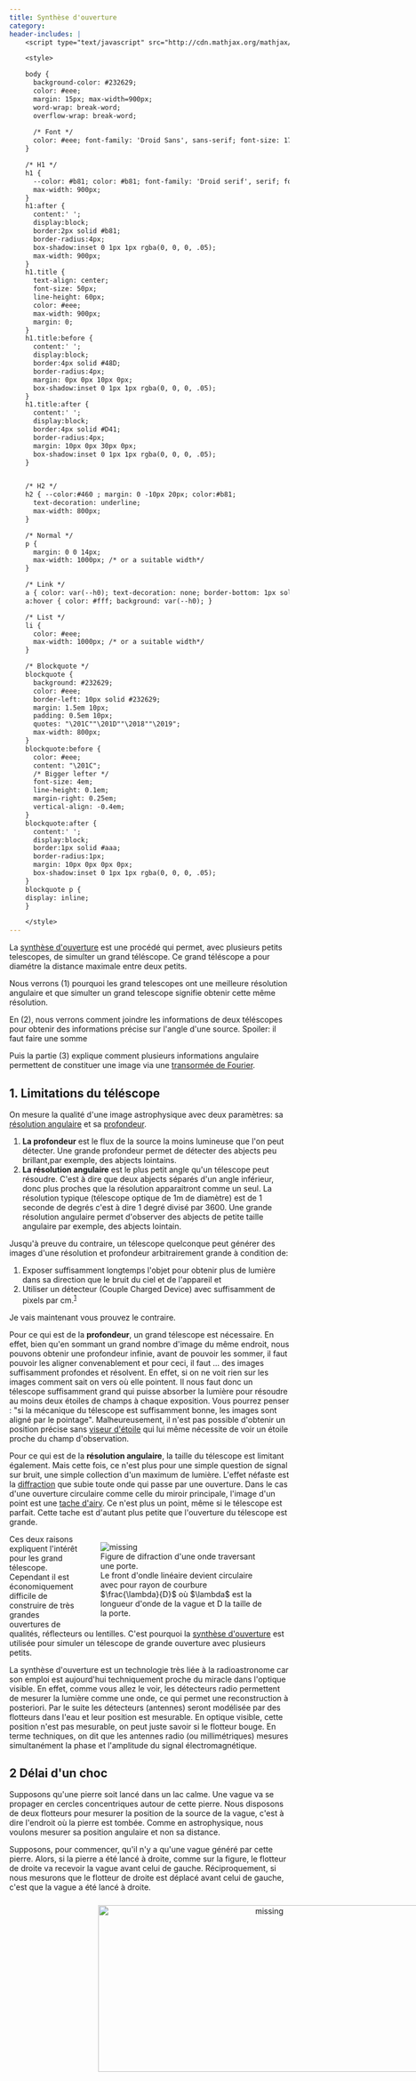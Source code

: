 ```yaml
---
title: Synthèse d'ouverture
category: 
header-includes: |
    <script type="text/javascript" src="http://cdn.mathjax.org/mathjax/latest/MathJax.js?config=TeX-AMS-MML_HTMLorMML"></script>

    <style>

    body {
      background-color: #232629;
      color: #eee;
      margin: 15px; max-width=900px;
      word-wrap: break-word;
      overflow-wrap: break-word;
      
      /* Font */
      color: #eee; font-family: 'Droid Sans', sans-serif; font-size: 17px; font-weight: 400; line-height: 30px;
    }

    /* H1 */
    h1 { 
      --color: #b81; color: #b81; font-family: 'Droid serif', serif; font-size: 40px; font-weight: 400; font-style: italic; line-height: 44px; margin: 50px -10px 20px; 
      max-width: 900px;
    }
    h1:after {
      content:' ';
      display:block;
      border:2px solid #b81;
      border-radius:4px;
      box-shadow:inset 0 1px 1px rgba(0, 0, 0, .05);
      max-width: 900px;
    }
    h1.title {
      text-align: center;
      font-size: 50px;
      line-height: 60px;
      color: #eee;
      max-width: 900px;
      margin: 0;
    }
    h1.title:before {
      content:' ';
      display:block;
      border:4px solid #48D;
      border-radius:4px;
      margin: 0px 0px 10px 0px;
      box-shadow:inset 0 1px 1px rgba(0, 0, 0, .05);
    }
    h1.title:after {
      content:' ';
      display:block;
      border:4px solid #D41;
      border-radius:4px;
      margin: 10px 0px 30px 0px;
      box-shadow:inset 0 1px 1px rgba(0, 0, 0, .05);
    }


    /* H2 */
    h2 { --color:#460 ; margin: 0 -10px 20px; color:#b81; 
      text-decoration: underline;
      max-width: 800px;
    }

    /* Normal */
    p {
      margin: 0 0 14px; 
      max-width: 1000px; /* or a suitable width*/
    }

    /* Link */
    a { color: var(--h0); text-decoration: none; border-bottom: 1px solid #4c3a07; }
    a:hover { color: #fff; background: var(--h0); }

    /* List */
    li {
      color: #eee;
      max-width: 1000px; /* or a suitable width*/
    }

    /* Blockquote */
    blockquote {
      background: #232629;
      color: #eee;
      border-left: 10px solid #232629;
      margin: 1.5em 10px;
      padding: 0.5em 10px;
      quotes: "\201C""\201D""\2018""\2019";
      max-width: 800px;
    }
    blockquote:before {
      color: #eee;
      content: "\201C";
      /* Bigger lefter */
      font-size: 4em;
      line-height: 0.1em;
      margin-right: 0.25em;
      vertical-align: -0.4em;
    }
    blockquote:after {
      content:' ';
      display:block;
      border:1px solid #aaa;
      border-radius:1px;
      margin: 10px 0px 0px 0px;
      box-shadow:inset 0 1px 1px rgba(0, 0, 0, .05);
    }
    blockquote p {
    display: inline;
    }

    </style>
---
```


La [synthèse d'ouverture](https://fr.wikipedia.org/wiki/Synth%C3%A8se_d%27ouverture) est une procédé qui permet, avec plusieurs petits telescopes, de simulter un grand téléscope. Ce grand téléscope a pour diamétre la distance maximale entre deux petits.

Nous verrons (1) pourquoi les grand telescopes ont une meilleure résolution angulaire et que simulter un grand telescope signifie obtenir cette même résolution.

En (2), nous verrons comment joindre les informations de deux téléscopes pour obtenir des informations précise sur l'angle d'une source. Spoiler: il faut faire une somme

Puis la partie (3) explique comment plusieurs informations angulaire permettent de constituer une image via une [transormée de Fourier](https://fr.wikipedia.org/wiki/Transformation_de_Fourier).



## 1. Limitations du téléscope

On mesure la qualité d'une image astrophysique avec deux paramètres: sa [résolution angulaire](https://en.wikipedia.org/wiki/Dynamic_range#Photography) et sa [profondeur](https://fr.wikipedia.org/wiki/Liste_des_champs_profonds).


1. __La profondeur__ est le flux de la source la moins lumineuse que l'on peut détecter. Une grande profondeur permet de détecter des abjects peu brillant,par exemple, des abjects lointains.
2. __La résolution angulaire__ est le plus petit angle qu'un télescope peut résoudre. C'est à dire que deux abjects séparés d'un angle inférieur, donc plus proches que la résolution apparaitront comme un seul. La résolution typique (télescope optique de 1m de diamètre) est de 1 seconde de degrés c'est à dire 1 degré divisé par 3600. Une grande résolution angulaire permet d'observer des abjects de petite taille angulaire par exemple, des abjects lointain.

Jusqu'à preuve du contraire, un télescope quelconque peut générer des images d'une résolution et profondeur arbitrairement grande à condition de:

1. Exposer suffisamment longtemps l'objet pour obtenir plus de lumière dans sa direction que le bruit du ciel et de l'appareil et
2. Utiliser un détecteur (Couple Charged Device) avec suffisamment de pixels par cm.<sup>[1](#detecteur_pixel)</sup>

Je vais maintenant vous prouvez le contraire.

Pour ce qui est de la __profondeur__, un grand télescope est nécessaire.
En effet, bien qu'en sommant un grand nombre d'image du même endroit, nous pouvons obtenir une profondeur infinie, avant de pouvoir les sommer, il faut pouvoir les aligner convenablement et pour ceci, il faut ... des images suffisamment profondes et résolvent.
En effet, si on ne voit rien sur les images comment sait on vers où elle pointent.
Il nous faut donc un télescope suffisamment grand qui puisse absorber la lumière pour résoudre au moins deux étoiles de champs à chaque exposition.
Vous pourrez penser : "si la mécanique du télescope est suffisamment bonne, les images sont aligné par le pointage". Malheureusement, il n'est pas possible d'obtenir un position précise sans [viseur d'étoile](https://fr.wikipedia.org/wiki/Viseur_d%27%C3%A9toiles) qui lui même nécessite de voir un étoile proche du champ d'observation.

Pour ce qui est de la __résolution angulaire__, la taille du télescope est limitant également.
Mais cette fois, ce n'est plus pour une simple question de signal sur bruit, une simple collection d'un maximum de lumière.
L'effet néfaste est la [diffraction](https://en.wikipedia.org/wiki/Diffraction#Mechanism) que subie toute onde qui passe par une ouverture.
Dans le cas d'une ouverture circulaire comme celle du miroir principale, l'image d'un point est une [tache d'airy](https://fr.wikipedia.org/wiki/Tache_d%27Airy). Ce n'est plus un point, même si le télescope est parfait.
Cette tache est d'autant plus petite que l'ouverture du télescope est grande.

<!-- Figure diffraction -->
<figure style="float: right; width:300px;" >
  <img src='Figure/12_diffraction.svg' alt='missing' />
  <figcaption>
    Figure de difraction d'une onde traversant une porte.<br/>
    Le front d'ondle linéaire devient circulaire avec pour rayon de courbure $\frac{\lambda}{D}$ où $\lambda$ est la longueur d'onde de la vague et D la taille de la porte.
  </figcaption>
</figure>


Ces deux raisons expliquent l'intérêt pour les grand télescope.
Cependant il est économiquement difficile de construire de très grandes ouvertures de qualités, réflecteurs ou lentilles.
C'est pourquoi la [synthèse d'ouverture](https://fr.wikipedia.org/wiki/Synth%C3%A8se_d%27ouverture)
est utilisée pour simuler un télescope de grande ouverture avec plusieurs petits.

La synthèse d'ouverture est un technologie très liée à la radioastronome car son emploi est aujourd'hui techniquement proche du miracle dans l'optique visible.
En effet, comme vous allez le voir, les détecteurs radio permettent de mesurer la lumière comme une onde, ce qui permet une reconstruction à posteriori.
Par le suite les détecteurs (antennes) seront modélisée par des flotteurs dans l'eau et leur position est mesurable. En optique visible, cette position n'est pas mesurable, on peut juste savoir si le flotteur bouge. En terme techniques, on dit que les antennes radio (ou millimétriques) mesures simultanément la phase et l'amplitude du signal électromagnétique.


## 2 Délai d'un choc


Supposons qu'une pierre soit lancé dans un lac calme.
Une vague va se propager en cercles concentriques autour de cette pierre.
Nous disposons de deux flotteurs pour mesurer la position de la source de la vague, c'est à dire l'endroit où la pierre est tombée.
Comme en astrophysique, nous voulons mesurer sa position angulaire et non sa distance.

Supposons, pour commencer, qu'il n'y a qu'une vague généré par cette pierre.
Alors, si la pierre a été lancé à droite, comme sur la figure, le flotteur de droite va recevoir la vague avant celui de gauche. Réciproquement, si nous mesurons que le flotteur de droite est déplacé avant celui de gauche, c'est que la vague a été lancé à droite.

<!-- Figure diffraction -->
<figure style="text-align:center; display: inline-block; margin:10px; width:900px;" >
  <img style="width:600px; height:300px" src='Figure/21_float_n_stone.svg' alt='missing' />
  <figcaption style="text-align:left; margin:300px; width:600px">
    Vagues crées par un caillou jeter dans l'eau et reçue par deux flotteurs au premier plan. La vague va soulever le flotteur de droite puis le flotteur de gauche.<br/>
    Le caillou a un position angulaire de $\theta$, et est à une distance infinie, c'est pourquoi le front d'onde arrive en forme de ligne sur le flotteurs comme une vague de houle de haute mer et non un ricochet de lavoir.
  </figcaption>
</figure>

En employant une formule magique ("trigonometrum s'il te plum") dans le triangle ABC (TODO figure), on obtient:

$$cos(\theta) = \frac{a}{c}$$

Où:

* $c$ est une distance connu : la distance entre les deux flotteurs, alias [ligne de base](https://en.wikipedia.org/wiki/Astronomical_interferometer)
* $a$ est la distance supplémentaire que la vague a due parcourir.


On connait la vitesse de la vague $v$ et le temps de délai $\Delta t$ que la vague a pris pour atteindre le deuxième flotteur

Ainsi a est donné par la formule $vitesse = \frac{distance}{temps} \Leftrightarrow distance = vistesse \times temps$. Ce qui nous donne l'équation:

$$\theta = arccos\left( \frac{Distance\_de\_la\_base}{Vitesse\_de\_la\_vage \times Delai\_temporel\_mesuré} \right)$$

Par example, si la vitesse de la vague est de $1\frac{m}{s}$, la distance entre les deux flotteurs est de 2m et le temps mesuré est de 2 seconde,  C'est que $\theta = 0°$ soit la vague vient de l'extrème droite (à ne pas citer hors contexte).
Si le temps mesuré est de 1 seconde, la vague viens d'un angle $\theta = arccos\left(\frac{2}{1 \times 1 }\right) = arccos(1/2) = 60°$ (en effet $cos(60°): = 1/2$). C'est la situation su schema (TODO link schema).


## 3 Délai d'une onde

## 4 Délai de plusieurs objects

## 5 Reconstruction d'image

## Conclusion



# Notes

<a name="detecteur_pixel">1</a>: Le nombre de pixel par centimètre peut être arbitrairement elevé avec des bancs optiques à l'intérieur du détcteur. Par exemple les nouveaux smartphones déclarent des détecteurs de 9Mpixels (3000x3000) et de 2mm tandis qu'un detecteur de telescope est de 1Mpixel (1000x1000) et mesure 3cm.
